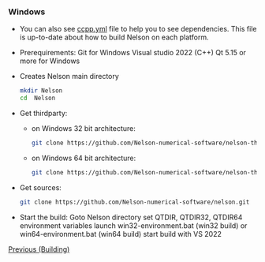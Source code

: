 ### Windows

- You can also see [ccpp.yml](https://github.com/Nelson-numerical-software/nelson/blob/master/.github/workflows/ccpp.yml) file to help you to see dependencies. This file is up-to-date about how to build Nelson on each platform.

- Prerequirements:
  Git for Windows
  Visual studio 2022 (C++)
  Qt 5.15 or more for Windows

- Creates Nelson main directory
  ```bash
  mkdir Nelson
  cd  Nelson
  ```
- Get thirdparty:
  - on Windows 32 bit architecture:
    ```bash
    git clone https://github.com/Nelson-numerical-software/nelson-thirdparty-win32.git
    ```
  - on Windows 64 bit architecture:
    ```bash
    git clone https://github.com/Nelson-numerical-software/nelson-thirdparty-x64.git
    ```
- Get sources:
  ```bash
  git clone https://github.com/Nelson-numerical-software/nelson.git
  ```
- Start the build:
  Goto Nelson directory
  set QTDIR, QTDIR32, QTDIR64 environment variables
  launch win32-environment.bat (win32 build) or win64-environment.bat (win64 build)
  start build with VS 2022

[Previous (Building)](BUILDING.md)
